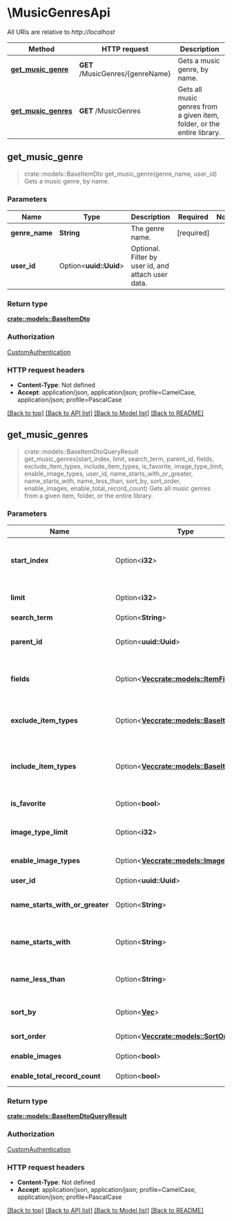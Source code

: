 # \MusicGenresApi

All URIs are relative to *http://localhost*

Method | HTTP request | Description
------------- | ------------- | -------------
[**get_music_genre**](MusicGenresApi.md#get_music_genre) | **GET** /MusicGenres/{genreName} | Gets a music genre, by name.
[**get_music_genres**](MusicGenresApi.md#get_music_genres) | **GET** /MusicGenres | Gets all music genres from a given item, folder, or the entire library.



## get_music_genre

> crate::models::BaseItemDto get_music_genre(genre_name, user_id)
Gets a music genre, by name.

### Parameters


Name | Type | Description  | Required | Notes
------------- | ------------- | ------------- | ------------- | -------------
**genre_name** | **String** | The genre name. | [required] |
**user_id** | Option<**uuid::Uuid**> | Optional. Filter by user id, and attach user data. |  |

### Return type

[**crate::models::BaseItemDto**](BaseItemDto.md)

### Authorization

[CustomAuthentication](../README.md#CustomAuthentication)

### HTTP request headers

- **Content-Type**: Not defined
- **Accept**: application/json, application/json; profile=CamelCase, application/json; profile=PascalCase

[[Back to top]](#) [[Back to API list]](../README.md#documentation-for-api-endpoints) [[Back to Model list]](../README.md#documentation-for-models) [[Back to README]](../README.md)


## get_music_genres

> crate::models::BaseItemDtoQueryResult get_music_genres(start_index, limit, search_term, parent_id, fields, exclude_item_types, include_item_types, is_favorite, image_type_limit, enable_image_types, user_id, name_starts_with_or_greater, name_starts_with, name_less_than, sort_by, sort_order, enable_images, enable_total_record_count)
Gets all music genres from a given item, folder, or the entire library.

### Parameters


Name | Type | Description  | Required | Notes
------------- | ------------- | ------------- | ------------- | -------------
**start_index** | Option<**i32**> | Optional. The record index to start at. All items with a lower index will be dropped from the results. |  |
**limit** | Option<**i32**> | Optional. The maximum number of records to return. |  |
**search_term** | Option<**String**> | The search term. |  |
**parent_id** | Option<**uuid::Uuid**> | Specify this to localize the search to a specific item or folder. Omit to use the root. |  |
**fields** | Option<[**Vec<crate::models::ItemFields>**](crate::models::ItemFields.md)> | Optional. Specify additional fields of information to return in the output. |  |
**exclude_item_types** | Option<[**Vec<crate::models::BaseItemKind>**](crate::models::BaseItemKind.md)> | Optional. If specified, results will be filtered out based on item type. This allows multiple, comma delimited. |  |
**include_item_types** | Option<[**Vec<crate::models::BaseItemKind>**](crate::models::BaseItemKind.md)> | Optional. If specified, results will be filtered in based on item type. This allows multiple, comma delimited. |  |
**is_favorite** | Option<**bool**> | Optional filter by items that are marked as favorite, or not. |  |
**image_type_limit** | Option<**i32**> | Optional, the max number of images to return, per image type. |  |
**enable_image_types** | Option<[**Vec<crate::models::ImageType>**](crate::models::ImageType.md)> | Optional. The image types to include in the output. |  |
**user_id** | Option<**uuid::Uuid**> | User id. |  |
**name_starts_with_or_greater** | Option<**String**> | Optional filter by items whose name is sorted equally or greater than a given input string. |  |
**name_starts_with** | Option<**String**> | Optional filter by items whose name is sorted equally than a given input string. |  |
**name_less_than** | Option<**String**> | Optional filter by items whose name is equally or lesser than a given input string. |  |
**sort_by** | Option<[**Vec<String>**](String.md)> | Optional. Specify one or more sort orders, comma delimited. |  |
**sort_order** | Option<[**Vec<crate::models::SortOrder>**](crate::models::SortOrder.md)> | Sort Order - Ascending,Descending. |  |
**enable_images** | Option<**bool**> | Optional, include image information in output. |  |[default to true]
**enable_total_record_count** | Option<**bool**> | Optional. Include total record count. |  |[default to true]

### Return type

[**crate::models::BaseItemDtoQueryResult**](BaseItemDtoQueryResult.md)

### Authorization

[CustomAuthentication](../README.md#CustomAuthentication)

### HTTP request headers

- **Content-Type**: Not defined
- **Accept**: application/json, application/json; profile=CamelCase, application/json; profile=PascalCase

[[Back to top]](#) [[Back to API list]](../README.md#documentation-for-api-endpoints) [[Back to Model list]](../README.md#documentation-for-models) [[Back to README]](../README.md)

